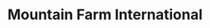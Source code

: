 ---
title: "Mountain Farm International"
url: /crossville/mountain-farm-international/
shop: agrarian
---